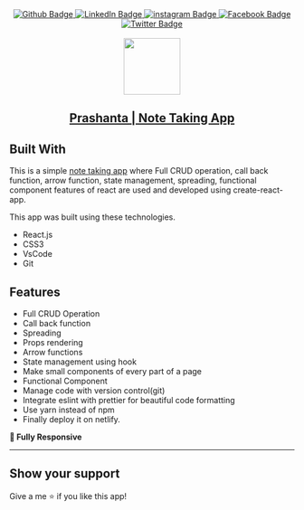 <div id="badges" align="center">
  <a href="https://github.com/Prasanto19" target = "_blank">
    <img src="https://img.shields.io/badge/GitHub-100000?style=for-the-badge&logo=github&logoColor=white" alt="Github Badge"/>
  </a>
  <a href="https://www.linkedin.com/in/prasanto19" target = "_blank">
    <img src="https://img.shields.io/badge/LinkedIn-0077B5?style=for-the-badge&logo=linkedin&logoColor=white" alt="LinkedIn Badge"/>
  </a>
  <a href="https://www.instagram.com/prasanto19" target = "_blank">
    <img src="https://img.shields.io/badge/Instagram-E4405F?style=for-the-badge&logo=instagram&logoColor=white" alt="instagram Badge"/>
  </a>
  <a href="https://www.facebook.com/prasanto.cou" target = "_blank">
    <img src="https://img.shields.io/badge/Facebook-1877F2?style=for-the-badge&logo=facebook&logoColor=white" alt="Facebook Badge"/>
  </a>
  <a href="https://twitter.com/Prasanto19" target = "_blank">
    <img src="https://img.shields.io/badge/Twitter-1DA1F2?style=for-the-badge&logo=twitter&logoColor=white" alt="Twitter Badge"/>
  </a>
</div>
<Br>
<div id="header" align="center">
  <a target = "_blank" href="https://prasanto19.github.io/portfolio"><img src="https://media.giphy.com/media/MeJgB3yMMwIaHmKD4z/giphy.gif" width="100"/></a>
</div>
<h2  id="header" align="center" >
  <a target = "_blank"  href="https://note-taking-app-with-react.netlify.app" >Prashanta | Note Taking App</a>
</h2>

## Built With

This is a simple <a href="https://note-taking-app-with-react.netlify.app" target="_blank">note taking app</a> where Full CRUD operation, call back function, arrow function, state management, spreading, functional component features of react are used and developed using create-react-app.

This app was built using these technologies.

- React.js
- CSS3
- VsCode
- Git

## Features

- Full CRUD Operation
- Call back function
- Spreading
- Props rendering
- Arrow functions
- State management using hook
- Make small components of every part of a page
- Functional Component
- Manage code with version control(git)
- Integrate eslint with prettier for beautiful code formatting
- Use yarn instead of npm
- Finally deploy it on netlify.

**📱 Fully Responsive**

<hr>
  
## Show your support
  
Give a me ⭐ if you like this app!
